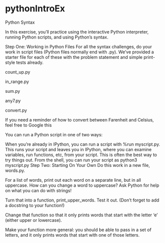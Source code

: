 # pythonIntroEx

Python Syntax

In this exercise, you’ll practice using the interactive Python interpreter, running Python scripts, and using Python’s syntax.

Step One: Working in Python Files
For all the syntax challenges, do your work in script files (Python files normally end with .py). We’ve provided a starter file for each of these with the problem statement and simple print-style tests already.

count_up.py

in_range.py

sum.py

any7.py

convert.py

If you need a reminder of how to convert between Farenheit and Celsius, feel free to Google this

You can run a Python script in one of two ways:

When you’re already in IPython, you can run a script with %run myscript.py. This runs your script and leaves you in IPython, where you can examine variables, run functions, etc, from your script. This is often the best way to try things out.
From the shell, you can run your script as python3 myscript.py
Step Two: Starting On Your Own
Do this work in a new file, words.py.

For a list of words, print out each word on a separate line, but in all uppercase. How can you change a word to uppercase? Ask Python for help on what you can do with strings!

Turn that into a function, print_upper_words. Test it out. (Don’t forget to add a docstring to your function!)

Change that function so that it only prints words that start with the letter ‘e’ (either upper or lowercase).

Make your function more general: you should be able to pass in a set of letters, and it only prints words that start with one of those letters.
